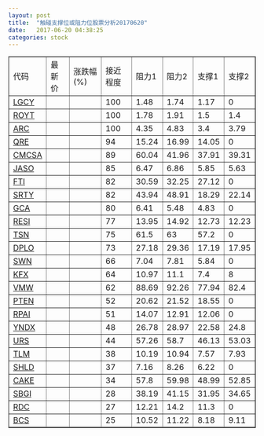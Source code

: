 ```yaml
---
layout: post
title:  "触碰支撑位或阻力位股票分析20170620"
date:   2017-06-20 04:38:25
categories: stock
---
```

<script type="text/javascript">
var stockList = []
stockList.push('gb_lgcy');
stockList.push('gb_royt');
stockList.push('gb_arc');
stockList.push('gb_qre');
stockList.push('gb_cmcsa');
stockList.push('gb_jaso');
stockList.push('gb_fti');
stockList.push('gb_srty');
stockList.push('gb_gca');
stockList.push('gb_resi');
stockList.push('gb_tsn');
stockList.push('gb_dplo');
stockList.push('gb_swn');
stockList.push('gb_kfx');
stockList.push('gb_vmw');
stockList.push('gb_pten');
stockList.push('gb_rpai');
stockList.push('gb_yndx');
stockList.push('gb_urs');
stockList.push('gb_tlm');
stockList.push('gb_shld');
stockList.push('gb_cake');
stockList.push('gb_sbgi');
stockList.push('gb_rdc');
stockList.push('gb_bcs');
</script>
<table border="1">
 <tr>
 <td>代码</td>
 <td>最新价</td>
 <td>涨跌幅(%)</td>
 <td>接近程度</td>
 <td>阻力1</td>
 <td>阻力2</td>
 <td>支撑1</td>
 <td>支撑2</td>
</tr>
  <tr id="lgcy" class="red">
  <td><a href="http://stock.finance.sina.com.cn/usstock/quotes/LGCY.html" target="_blank">LGCY</a></td><td></td><td></td><td>100</td><td>1.48</td><td>1.74</td><td>1.17</td><td>0</td></tr>
  <tr id="royt" class="green">
  <td><a href="http://stock.finance.sina.com.cn/usstock/quotes/ROYT.html" target="_blank">ROYT</a></td><td></td><td></td><td>100</td><td>1.78</td><td>1.91</td><td>1.5</td><td>1.4</td></tr>
  <tr id="arc" class="red">
  <td><a href="http://stock.finance.sina.com.cn/usstock/quotes/ARC.html" target="_blank">ARC</a></td><td></td><td></td><td>100</td><td>4.35</td><td>4.83</td><td>3.4</td><td>3.79</td></tr>
  <tr id="qre" class="red">
  <td><a href="http://stock.finance.sina.com.cn/usstock/quotes/QRE.html" target="_blank">QRE</a></td><td></td><td></td><td>94</td><td>15.24</td><td>16.99</td><td>14.05</td><td>0</td></tr>
  <tr id="cmcsa" class="red">
  <td><a href="http://stock.finance.sina.com.cn/usstock/quotes/CMCSA.html" target="_blank">CMCSA</a></td><td></td><td></td><td>89</td><td>60.04</td><td>41.96</td><td>37.91</td><td>39.31</td></tr>
  <tr id="jaso" class="red">
  <td><a href="http://stock.finance.sina.com.cn/usstock/quotes/JASO.html" target="_blank">JASO</a></td><td></td><td></td><td>85</td><td>6.47</td><td>6.86</td><td>5.85</td><td>5.63</td></tr>
  <tr id="fti" class="green">
  <td><a href="http://stock.finance.sina.com.cn/usstock/quotes/FTI.html" target="_blank">FTI</a></td><td></td><td></td><td>82</td><td>30.59</td><td>32.25</td><td>27.12</td><td>0</td></tr>
  <tr id="srty" class="red">
  <td><a href="http://stock.finance.sina.com.cn/usstock/quotes/SRTY.html" target="_blank">SRTY</a></td><td></td><td></td><td>82</td><td>43.94</td><td>48.91</td><td>18.29</td><td>22.14</td></tr>
  <tr id="gca" class="green">
  <td><a href="http://stock.finance.sina.com.cn/usstock/quotes/GCA.html" target="_blank">GCA</a></td><td></td><td></td><td>80</td><td>6.41</td><td>5.48</td><td>4.83</td><td>0</td></tr>
  <tr id="resi" class="green">
  <td><a href="http://stock.finance.sina.com.cn/usstock/quotes/RESI.html" target="_blank">RESI</a></td><td></td><td></td><td>77</td><td>13.95</td><td>14.92</td><td>12.73</td><td>12.23</td></tr>
  <tr id="tsn" class="green">
  <td><a href="http://stock.finance.sina.com.cn/usstock/quotes/TSN.html" target="_blank">TSN</a></td><td></td><td></td><td>75</td><td>61.5</td><td>63</td><td>57.2</td><td>0</td></tr>
  <tr id="dplo" class="green">
  <td><a href="http://stock.finance.sina.com.cn/usstock/quotes/DPLO.html" target="_blank">DPLO</a></td><td></td><td></td><td>73</td><td>27.18</td><td>29.36</td><td>17.19</td><td>17.95</td></tr>
  <tr id="swn" class="green">
  <td><a href="http://stock.finance.sina.com.cn/usstock/quotes/SWN.html" target="_blank">SWN</a></td><td></td><td></td><td>66</td><td>7.04</td><td>7.81</td><td>5.84</td><td>0</td></tr>
  <tr id="kfx" class="green">
  <td><a href="http://stock.finance.sina.com.cn/usstock/quotes/KFX.html" target="_blank">KFX</a></td><td></td><td></td><td>64</td><td>10.97</td><td>11.1</td><td>7.4</td><td>8</td></tr>
  <tr id="vmw" class="green">
  <td><a href="http://stock.finance.sina.com.cn/usstock/quotes/VMW.html" target="_blank">VMW</a></td><td></td><td></td><td>62</td><td>88.69</td><td>92.26</td><td>77.94</td><td>82.4</td></tr>
  <tr id="pten" class="red">
  <td><a href="http://stock.finance.sina.com.cn/usstock/quotes/PTEN.html" target="_blank">PTEN</a></td><td></td><td></td><td>52</td><td>20.62</td><td>21.52</td><td>18.55</td><td>0</td></tr>
  <tr id="rpai" class="green">
  <td><a href="http://stock.finance.sina.com.cn/usstock/quotes/RPAI.html" target="_blank">RPAI</a></td><td></td><td></td><td>51</td><td>14.07</td><td>12.91</td><td>12.06</td><td>0</td></tr>
  <tr id="yndx" class="red">
  <td><a href="http://stock.finance.sina.com.cn/usstock/quotes/YNDX.html" target="_blank">YNDX</a></td><td></td><td></td><td>48</td><td>26.78</td><td>28.97</td><td>22.58</td><td>24.8</td></tr>
  <tr id="urs" class="green">
  <td><a href="http://stock.finance.sina.com.cn/usstock/quotes/URS.html" target="_blank">URS</a></td><td></td><td></td><td>44</td><td>57.26</td><td>58.7</td><td>46.13</td><td>53.03</td></tr>
  <tr id="tlm" class="green">
  <td><a href="http://stock.finance.sina.com.cn/usstock/quotes/TLM.html" target="_blank">TLM</a></td><td></td><td></td><td>38</td><td>10.19</td><td>10.94</td><td>7.57</td><td>7.93</td></tr>
  <tr id="shld" class="green">
  <td><a href="http://stock.finance.sina.com.cn/usstock/quotes/SHLD.html" target="_blank">SHLD</a></td><td></td><td></td><td>37</td><td>7.16</td><td>8.26</td><td>6.22</td><td>0</td></tr>
  <tr id="cake" class="green">
  <td><a href="http://stock.finance.sina.com.cn/usstock/quotes/CAKE.html" target="_blank">CAKE</a></td><td></td><td></td><td>34</td><td>57.8</td><td>59.98</td><td>48.99</td><td>52.85</td></tr>
  <tr id="sbgi" class="green">
  <td><a href="http://stock.finance.sina.com.cn/usstock/quotes/SBGI.html" target="_blank">SBGI</a></td><td></td><td></td><td>28</td><td>38.19</td><td>41.15</td><td>31.95</td><td>34.65</td></tr>
  <tr id="rdc" class="red">
  <td><a href="http://stock.finance.sina.com.cn/usstock/quotes/RDC.html" target="_blank">RDC</a></td><td></td><td></td><td>27</td><td>12.21</td><td>14.2</td><td>11.3</td><td>0</td></tr>
  <tr id="bcs" class="green">
  <td><a href="http://stock.finance.sina.com.cn/usstock/quotes/BCS.html" target="_blank">BCS</a></td><td></td><td></td><td>25</td><td>10.52</td><td>11.22</td><td>8.18</td><td>9.11</td></tr>
</table>
